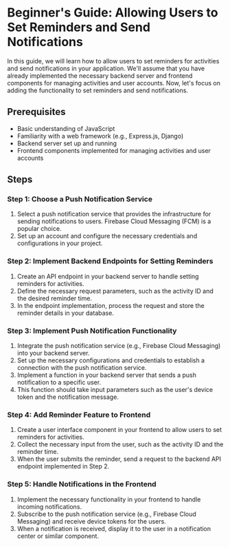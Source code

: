 # Beginner's Guide: Allowing Users to Set Reminders and Send Notifications

In this guide, we will learn how to allow users to set reminders for activities and send notifications in your application. We'll assume that you have already implemented the necessary backend server and frontend components for managing activities and user accounts. Now, let's focus on adding the functionality to set reminders and send notifications.

## Prerequisites
- Basic understanding of JavaScript
- Familiarity with a web framework (e.g., Express.js, Django)
- Backend server set up and running
- Frontend components implemented for managing activities and user accounts

## Steps

### Step 1: Choose a Push Notification Service
1. Select a push notification service that provides the infrastructure for sending notifications to users. Firebase Cloud Messaging (FCM) is a popular choice.
2. Set up an account and configure the necessary credentials and configurations in your project.

### Step 2: Implement Backend Endpoints for Setting Reminders
1. Create an API endpoint in your backend server to handle setting reminders for activities.
2. Define the necessary request parameters, such as the activity ID and the desired reminder time.
3. In the endpoint implementation, process the request and store the reminder details in your database.

### Step 3: Implement Push Notification Functionality
1. Integrate the push notification service (e.g., Firebase Cloud Messaging) into your backend server.
2. Set up the necessary configurations and credentials to establish a connection with the push notification service.
3. Implement a function in your backend server that sends a push notification to a specific user.
4. This function should take input parameters such as the user's device token and the notification message.

### Step 4: Add Reminder Feature to Frontend
1. Create a user interface component in your frontend to allow users to set reminders for activities.
2. Collect the necessary input from the user, such as the activity ID and the reminder time.
3. When the user submits the reminder, send a request to the backend API endpoint implemented in Step 2.

### Step 5: Handle Notifications in the Frontend
1. Implement the necessary functionality in your frontend to handle incoming notifications.
2. Subscribe to the push notification service (e.g., Firebase Cloud Messaging) and receive device tokens for the users.
3. When a notification is received, display it to the user in a notification center or similar component.
